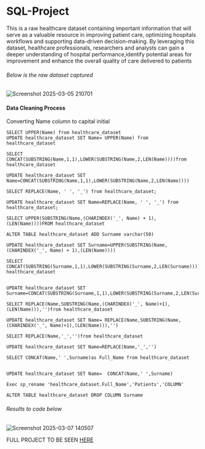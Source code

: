 # SQL-Project

This is a raw healthcare dataset containing important information that will serve as a valuable resource in improving patient care, optimizing hospitals workflows
and supporting data-driven decision-making. By leveraging this dataset, healthcare professionals, researchers and analysts can gain a deeper understanding of hospital performance,identify potential areas for improvement and enhance the overall quality of care delivered to patients

###### Below is the raw dataset captured
![Screenshot 2025-03-05 210701](https://github.com/user-attachments/assets/1d0adaab-3146-4063-bac0-fc856a21a5fb)

#### Data Cleaning Process
Converting Name column to capital initial

```
SELECT UPPER(Name) from healthcare_dataset
UPDATE healthcare_dataset SET Name= UPPER(Name) from healthcare_dataset

SELECT CONCAT(SUBSTRING(Name,1,1),LOWER(SUBSTRING(Name,2,LEN(Name))))from healthcare_dataset

UPDATE healthcare_dataset SET Name=CONCAT(SUBSTRING(Name,1,1),LOWER(SUBSTRING(Name,2,LEN(Name))))

SELECT REPLACE(Name, ' ', '_') from healthcare_dataset;

UPDATE healthcare_dataset SET Name=REPLACE(Name, ' ', '_') from healthcare_dataset;

SELECT UPPER(SUBSTRING(Name,(CHARINDEX('_', Name) + 1),(LEN(Name))))FROM healthcare_dataset

ALTER TABLE healthcare_dataset ADD Surname varchar(50)

UPDATE healthcare_dataset SET Surname=UPPER(SUBSTRING(Name,(CHARINDEX('_', Name) + 1),(LEN(Name))))

SELECT CONCAT(SUBSTRING(Surname,1,1),LOWER(SUBSTRING(Surname,2,LEN(Surname))))from healthcare_dataset


UPDATE healthcare_dataset SET Surname=CONCAT(SUBSTRING(Surname,1,1),LOWER(SUBSTRING(Surname,2,LEN(Surname))))

SELECT REPLACE(Name,SUBSTRING(Name,(CHARINDEX('_', Name)+1),(LEN(Name))),'')from healthcare_dataset

UPDATE healthcare_dataset SET Name= REPLACE(Name,SUBSTRING(Name,(CHARINDEX('_', Name)+1),(LEN(Name))),'')

SELECT REPLACE(Name,'_','')from healthcare_dataset

UPDATE healthcare_dataset SET Name=REPLACE(Name,'_','')

SELECT CONCAT(Name,' ',Surname)as Full_Name from healthcare_dataset


UPDATE healthcare_dataset SET Name=  CONCAT(Name,' ',Surname)

Exec sp_rename 'healthcare_dataset.Full_Name','Patients','COLUMN'

ALTER TABLE healthcare_dataset DROP COLUMN Surname
```

###### Results to code below
![Screenshot 2025-03-07 140507](https://github.com/user-attachments/assets/59f1dade-6c69-45fb-b791-61b9ac4ba6db)


FULL PROJECT TO BE SEEN [HERE](https://github.com/KopanoRamokoka/SQL-Project/blob/main/SQL%20Healthcare%20dataset%20project.sql)














